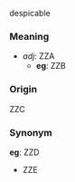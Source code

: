 despicable
### Meaning
+ _adj_: ZZA
	+ __eg__: ZZB

### Origin

ZZC

### Synonym

__eg__: ZZD

+ ZZE



